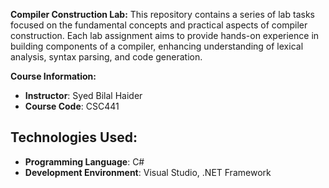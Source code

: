 **Compiler Construction Lab:**
This repository contains a series of lab tasks focused on the fundamental concepts and practical aspects of compiler construction. Each lab assignment aims to provide hands-on experience in building components of a compiler, enhancing understanding of lexical analysis, syntax parsing, and code generation.

**Course Information:**
- **Instructor**: Syed Bilal Haider
- **Course Code**: CSC441

## Technologies Used:
- **Programming Language**: C#
- **Development Environment**: Visual Studio, .NET Framework
